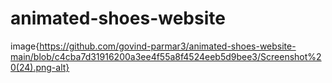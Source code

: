 # animated-shoes-website

image{https://github.com/govind-parmar3/animated-shoes-website-main/blob/c4cba7d31916200a3ee4f55a8f4524eeb5d9bee3/Screenshot%20(24).png-alt}
